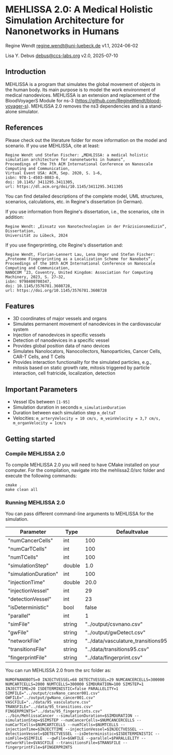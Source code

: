 # MEHLISSA 2.0: A Medical Holistic Simulation Architecture for Nanonetworks in Humans
Regine Wendt <regine.wendt@uni-luebeck.de>
v1.1, 2024-06-02

Lisa Y. Debus <debus@ccs-labs.org>
v2.0, 2025-07-10

## Introduction

MEHLISSA is a program that simulates the global movement of objects in the human body. Its main purpose is to model the work environment of medical nanodevices. 
MEHLISSA is an extension and replacement of the BloodVoyagerS Module for ns-3 (https://github.com/RegineWendt/blood-voyager-s). 
MEHLISSA 2.0 removes the ns3 dependencies and is a stand-alone simulator.

## References 

Please check out the literature folder for more information on the model and scenario. If you use MEHLISSA, cite at least:

```
Regine Wendt und Stefan Fischer: „MEHLISSA: a medical holistic simulation architecture for nanonetworks in humans“,
Proceedings of the 7th ACM International Conference on Nanoscale Computing and Communication,
Virtual Event USA: ACM, Sep. 2020, S. 1–6,
isbn: 978-1-4503-8083-6,
doi: 10.1145/ 3411295.3411305,
url: https://dl.acm.org/doi/10.1145/3411295.3411305
```

You can find detailed descriptions of the complete model, UML structures, scenarios, calculations, etc. in Regine's dissertation (in German). 

If you use information from Regine's dissertation, i.e., the scenarios, cite in addition: 

```
Regine Wendt: „Einsatz von Nanotechnologien in der Präzisionsmedizin“,
Dissertation,
Universität zu Lübeck, 2024
```

If you use fingerprinting, cite Regine's dissertation and: 

```
Regine Wendt, Florian-Lennert Lau, Lena Unger und Stefan Fischer: „Proteome Fingerprinting as a Localization Scheme for Nanobots“,
Proceedings of the 10th ACM International Conference on Nanoscale Computing and Communication,
NANOCOM ’23, Coventry, United Kingdom: Association for Computing Machinery, 2023, S. 27–32,
isbn: 9798400700347,
doi: 10.1145/3576781.3608728,
url: https://doi.org/10.1145/3576781.3608728
```

## Features

  - 3D coordinates of major vessels and organs
  - Simulates permanent movement of nanodevices in the cardiovascular system
  - Injection of nanodevices in specific vessels
  - Detection of nanodevices in a specific vessel
  - Provides global position data of nano devices
  - Simulates Nanolocators, Nanocollectors, Nanoparticles, Cancer Cells, CAR-T Cells, and T Cells
  - Provides interaction functionality for the simulated particles, e.g., mitosis based on static growth rate, mitosis triggered by particle interaction, cell fratricide, localization, detection

## Important Parameters

  - Vessel IDs between `[1-95]`
  - Simulation duration in seconds `m_simulationDuration`
  - Duration between each simulation step `m_deltaT`
  - Velocities: `m_arteryVelocity = 10 cm/s, m_veinVelocity = 3,7 cm/s, m_organVelocity = 1cm/s`

## Getting started

### Compile MEHLISSA 2.0

To compile MEHLISSA 2.0 you will need to have CMake installed on your computer.
For the compilation, navigate into the mehlissa2.0/src folder and execute the following commands:

```
cmake .
make clean all
```

### Running MEHLISSA 2.0

You can pass different command-line arguments to MEHLISSA for the simulation.


|Parameter|Type|Defaultvalue|
|---------|--------|--------|
|"numCancerCells" | int | 100 |
|"numCarTCells" | int | 100 |
|"numTCells" | int | 100 |
|"simulationStep" | double | 1.0 |
|"simulationDuration" | int | 100 |
|"injectionTime" | double | 20.0 |
|"injectionVessel" | int | 29 |
|"detectionVessel" | int | 23 |
|"isDeterministic" | bool | false |
|"parallel" | int | 1 |
|"simFile" | string | "../output/csvnano.csv" |
|"gwFile" | string | "../output/gwDetect.csv" |
|"networkFile" | string | "../data/vasculature_transitions95.csv" |
|"transitionsFile" | string | "../data/transitions95.csv" |
|"fingerprintFile" | string | "../data/fingerprint.csv" |

You can run MEHLISSA 2.0 from the src folder as:

```
NUMOFNANOBOTS=0 INJECTVESSEL=68 DETECTVESSEL=29 NUMCANCERCELLS=300000 NUMCARTCELLS=2000 NUMTCELLS=300000 SIMDURATION=100 SIMSTEP=1 INJECTTIME=20 ISDETERMINISTIC=false PARALLELITY=1 SIMFILE="../output/csvNano_cancer001.csv" GWFILE="../output/gwNano_cancer001.csv" VASCFILE="../data/95_vasculature.csv" TRANSFILE="../data/95_transitions.csv" FINGERPRINTS="../data/95_fingerprints.csv"
../bin/MehlissaCancer --simulationDuration=$SIMDURATION --simulationStep=$SIMSTEP --numCancerCells=$NUMCANCERCELLS --numCarTCells=$NUMCARTCELLS --numTCells=$NUMTCELLS --injectionTime=$INJECTTIME --injectionVessel=$INJECTVESSEL --detectionVessel=$DETECTVESSEL --isDeterministic=$ISDETERMINISTIC --simFile=$SIMFILE  --gwFile=$GWFILE --parallel=$PARALLELITY --networkFile=$VASCFILE --transitionsFile=$TRANSFILE --fingerprintFile=$FINGERPRINTS
```

